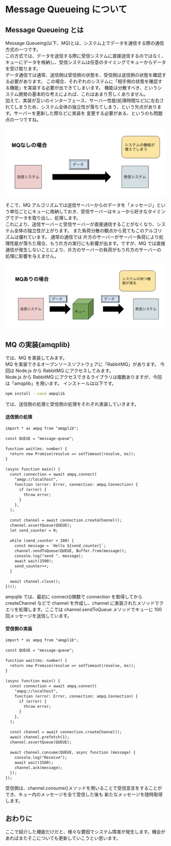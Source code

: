 # Message Queueing について

## Message Queueing とは

Message Queueing(以下、MQ)とは、システム上でデータを通信する際の通信方式の一つです。  
この方式では、データを送信する際に受信システムに直接送信するのではなく、キューにデータを格納し、受信システムは任意のタイミングでキューからデータを受け取ります。  
データ通信では通常、送信側は受信側の状態を、受信側は送信側の状態を確認する必要があります。 この場合、それぞれのシステムに「相手側の状態を確認する機能」を実装する必要が出できてしまいます。
機能は分散すべき、というシステム開発の基本的な考えによれば、これはあまり芳しくありません。  
加えて、実装が互いのインターフェース、サーバー性能(処理時間など)に左右されてしまうため、システム全体の独立性が落ちてしまう、という欠点があります。サーバーを更新した際などに実装を
変更する必要がある、というのも問題点の一つですね。

![without_MQ](../public/Images/without_queue.png)

そこで、MQ アルゴリズムでは送信サーバーからのデータを「メッセージ」という単位ごとにキューに格納しておき、受信サーバーはキューから好きなタイミングでデータを取り出し、処理します。  
これにより、送信サーバーと受信サーバーが直接通信することがなくなり、システム全体の独立性が上がります。 また負荷分散の観点から見てもこのアルゴリズムは優れています。 通常の通信では
片方のサーバーがサーバー負荷により処理性能が落ちた場合、もう片方の実行にも影響が出ます。ですが、MQ では直接通信が発生しないことにより、片方のサーバーの負荷がもう片方のサーバーの
処理に影響を与えません。

![MQ](../public/Images/message_queue.png)

## MQ の実装(amqplib)

では、MQ を実装してみます。  
MQ を実装できるオープンソースソフトウェアに「RabbitMQ」があります。 今回は Node.js から RabbitMQ にアクセスしてみます。  
Node.js から RabbitMQ にアクセスできるライブラリは複数ありますが、今回は「amqplib」を用います。 インストールは以下です。

```sh
npm install --save ampqlib
```

では、送信側の処理と受信側の処理をそれぞれ実装していきます。

#### 送信側の処理

```tsx
import * as ampq from "amqplib";

const QUEUE = "message-queue";

function wait(ms: number) {
  return new Promise(resolve => setTimeout(resolve, ms));
}

(async function main() {
  const connection = await ampq.connect(
    "amqp://localhost",
    function (error: Error, connection: ampq.Connection) {
      if (error) {
        throw error;
      }
    },
  );

  const channel = await connection.createChannel();
  channel.assertQueue(QUEUE);
  let send_counter = 0;

  while (send_counter < 100) {
    const message = `Hello ${send_counter}`;
    channel.sendToQueue(QUEUE, Buffer.from(message));
    console.log("send ", message);
    await wait(1500);
    send_counter++;
  }

  await channel.close();
})();
```

ampqlib では、最初に connect()関数で connection を取得してから createChannel などで
channel を作成し、channel に実装されたメソッドでクエリを処理します。ここでは channel.sendToQueue メソッドでキューに 100 回メッセージを送信しています。

#### 受信側の実装

```tsx
import * as ampq from "amqplib";

const QUEUE = "message-queue";

function wait(ms: number) {
  return new Promise(resolve => setTimeout(resolve, ms));
}

(async function main() {
  const connection = await ampq.connect(
    "ampq://localhost",
    function (error: Error, connection: ampq.Connection) {
      if (error) {
        throw error;
      }
    },
  );

  const channel = await connection.createChannel();
  await channel.prefetch(1);
  channel.assertQueue(QUEUE);

  await channel.consume(QUEUE, async function (message) {
    console.log("Receive");
    await wait(1500);
    channel.ack(message);
  });
});
```

受信側は、channel.consume()メソッドを用いることで受信宣言をすることができ、キュー内のメッセージを全て受信した後も
新たなメッセージを随時取得します。

## おわりに

ここで紹介した機能だけだと、様々な要因でシステム障害が発生します。機会があればまたそこについても更新していこうとい思います。
